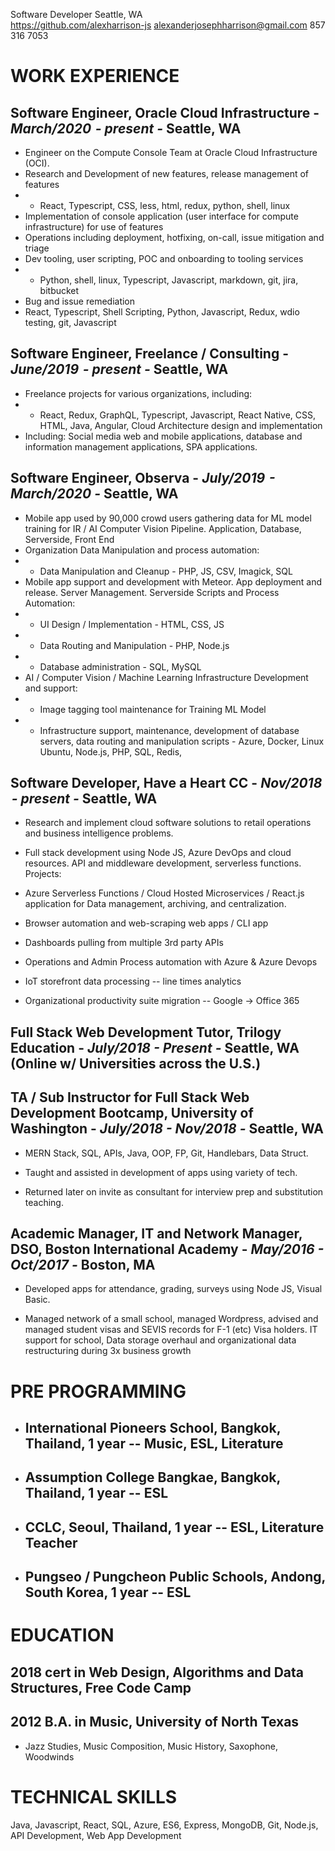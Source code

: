  Software Developer                 Seattle, WA                                                                                       
https://github.com/alexharrison-js  alexanderjosephharrison@gmail.com 
                                    857 316 7053                      

 WORK EXPERIENCE
===============
Software Engineer, Oracle Cloud Infrastructure - *March/2020  - present -* Seattle, WA
-------------------------------------------------------------------------

- Engineer on the Compute Console Team at Oracle Cloud Infrastructure (OCI).
- Research and Development of new features, release management of features
- - React, Typescript, CSS, less, html, redux, python, shell, linux
- Implementation of console application (user interface for compute infrastructure) for use of features
- Operations including deployment, hotfixing, on-call, issue mitigation and triage
- Dev tooling, user scripting, POC and onboarding to tooling services
- - Python, shell, linux, Typescript, Javascript, markdown, git, jira, bitbucket
- Bug and issue remediation
- React, Typescript, Shell Scripting, Python, Javascript, Redux, wdio testing, git, Javascript


Software Engineer, Freelance / Consulting - *June/2019  - present -* Seattle, WA
-------------------------------------------------------------------------
-  Freelance projects for various organizations, including:
- - React, Redux, GraphQL, Typescript, Javascript, React Native, CSS, HTML, Java, Angular, Cloud Architecture design and implementation
- Including: Social media web and mobile applications, database and information management applications, SPA applications.

Software Engineer, Observa - *July/2019  - March/2020 -* Seattle, WA
-------------------------------------------------------------------------

- Mobile app used by 90,000 crowd users gathering data for ML model training for IR / AI Computer Vision Pipeline. Application, Database, Serverside, Front End
- Organization Data Manipulation and process automation:
- - Data Manipulation and Cleanup - PHP, JS, CSV, Imagick, SQL
- Mobile app support and development with Meteor. App deployment and release. Server Management. Serverside Scripts and Process Automation:
- - UI Design / Implementation  - HTML, CSS, JS
- - Data Routing and Manipulation - PHP, Node.js
- - Database administration - SQL, MySQL
- AI / Computer Vision / Machine Learning Infrastructure Development and support:
- - Image tagging tool maintenance for Training ML Model 
- - Infrastructure support, maintenance, development of database servers, data routing and manipulation scripts - Azure, Docker, Linux Ubuntu, Node.js, PHP, SQL, Redis, 


Software Developer, Have a Heart CC - *Nov/2018  - present -* Seattle, WA
-------------------------------------------------------------------------

-   Research and implement cloud software solutions to retail operations
    and business intelligence problems.

-   Full stack development using Node JS, Azure DevOps and cloud
    resources. API and middleware development, serverless functions.
    Projects:

-   Azure Serverless Functions / Cloud Hosted Microservices / React.js application for Data management, archiving, and centralization.

-   Browser automation and web-scraping web apps / CLI app

-   Dashboards pulling from multiple 3rd party APIs

-   Operations and Admin Process automation with Azure & Azure Devops

-   IoT storefront data processing -- line times analytics

-   Organizational productivity suite migration -- Google -\> Office 365


Full Stack Web Development Tutor, Trilogy Education - *July/2018 - Present -* Seattle, WA (Online w/ Universities across the U.S.)
----------------------------------------------------------------------------------------------------------------------------------

TA / Sub Instructor for Full Stack Web Development Bootcamp, University of Washington - *July/2018 - Nov/2018 -* Seattle, WA
----------------------------------------------------------------------------------------------------------------------------

-   MERN Stack, SQL, APIs, Java, OOP, FP, Git, Handlebars, Data Struct.

-   Taught and assisted in development of apps using variety of tech.

-   Returned later on invite as consultant for interview prep and
    substitution teaching.

Academic Manager, IT and Network Manager, DSO, Boston International Academy - *May/2016 - Oct/2017 -* Boston, MA
----------------------------------------------------------------------------------------------------------------

-   Developed apps for attendance, grading, surveys using Node JS,
    Visual Basic.

-   Managed network of a small school, managed Wordpress, advised and
    managed student visas and SEVIS records for F-1 (etc) Visa holders.
    IT support for school, Data storage overhaul and organizational data
    restructuring during 3x business growth

PRE PROGRAMMING
===============

-   International Pioneers School, Bangkok, Thailand, 1 year -- Music, ESL, Literature
    ----------------------------------------------------------------------------------

-   Assumption College Bangkae, Bangkok, Thailand, 1 year -- ESL
    ------------------------------------------------------------

-   CCLC, Seoul, Thailand, 1 year -- ESL, Literature Teacher
    --------------------------------------------------------

-   Pungseo / Pungcheon Public Schools, Andong, South Korea, 1 year -- ESL
    ----------------------------------------------------------------------

EDUCATION
=========

2018 cert in Web Design, Algorithms and Data Structures, Free Code Camp
-----------------------------------------------------------------------

2012 B.A. in Music, University of North Texas
---------------------------------------------

-   Jazz Studies, Music Composition, Music History, Saxophone, Woodwinds

TECHNICAL SKILLS
================

Java, Javascript, React, SQL, Azure, ES6, Express, MongoDB, Git,
Node.js, API Development, Web App Development
